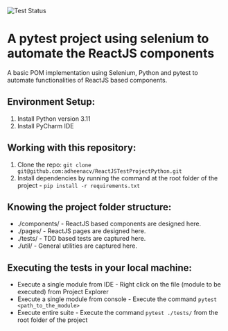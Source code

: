 ![Test Status](https://github.com/adheenacv/ReactJSTestProjectPython/actions/workflows/main.yml/badge.svg?branch=main)

# A pytest project using selenium to automate the ReactJS components

A basic POM implementation using Selenium, Python and pytest to automate functionalities of ReactJS based components.

## Environment Setup:

1. Install Python version 3.11
2. Install PyCharm IDE

## Working with this repository:

1. Clone the repo: `git clone git@github.com:adheenacv/ReactJSTestProjectPython.git`
2. Install dependencies by running the command at the root folder of the project - `pip install -r requirements.txt`

## Knowing the project folder structure:

* ./components/ - ReactJS based components are designed here. 
* ./pages/ - ReactJS pages are designed here. 
* ./tests/ - TDD based tests are captured here. 
* ./util/ - General utilities are captured here. 

## Executing the tests in your local machine:

* Execute a single module from IDE - Right click on the file (module to be executed) from Project Explorer 
* Execute a single module from console - Execute the command `pytest <path_to_the_module>` 
* Execute entire suite - Execute the command `pytest ./tests/` from the root folder of the project 
